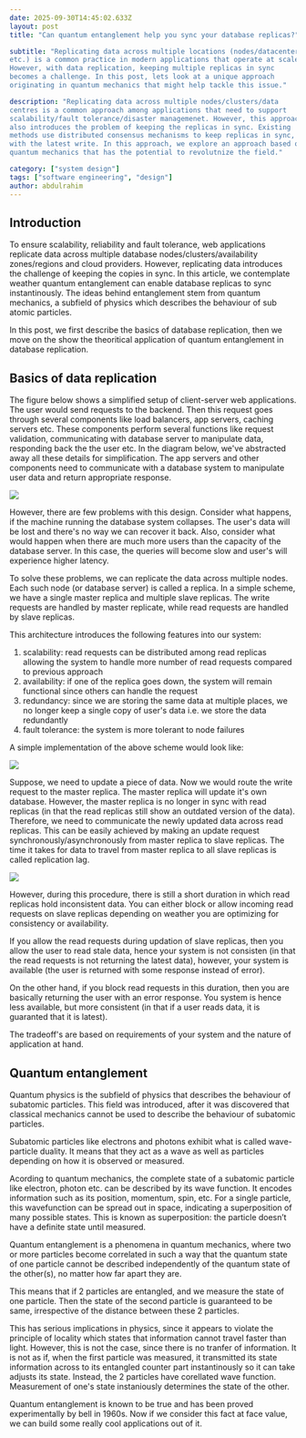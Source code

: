 ```yaml
---
date: 2025-09-30T14:45:02.633Z
layout: post
title: "Can quantum entanglement help you sync your database replicas?"

subtitle: "Replicating data across multiple locations (nodes/datacenters
etc.) is a common practice in modern applications that operate at scale.
However, with data replication, keeping multiple replicas in sync
becomes a challenge. In this post, lets look at a unique approach
originating in quantum mechanics that might help tackle this issue."

description: "Replicating data across multiple nodes/clusters/data
centres is a common approach among applications that need to support
scalability/fault tolerance/disaster managemenet. However, this approach
also introduces the problem of keeping the replicas in sync. Existing
methods use distributed consensus mechanisms to keep replicas in sync,
with the latest write. In this approach, we explore an approach based on
quantum mechanics that has the potential to revolutnize the field."

category: ["system design"]
tags: ["software engineering", "design"]
author: abdulrahim
---
```


## Introduction

To ensure scalability, reliability and fault tolerance, web applications
replicate data across multiple database nodes/clusters/availability
zones/regions and cloud providers. However, replicating data introduces
the challenge of keeping the copies in sync. In this article, we
contemplate weather quantum entanglement can enable database replicas to
sync instantinously. The ideas behind entanglement stem from quantum
mechanics, a subfield of physics which describes the behaviour of sub
atomic particles.

In this post, we first describe the basics of database replication, then
we move on the show the theoritical application of quantum entanglement
in database replication.

## Basics of data replication

The figure below shows a simplified setup of client-server web
applications. The user would send requests to the backend. Then this
request goes through several components like load balancers, app
servers, caching servers etc. These components perform several functions
like request validation, communicating with database server to
manipulate data, responding back the the user etc. In the diagram below,
we've abstracted away all these details for simplification.  The app
servers and other components need to communicate with a database system
to manipulate user data and return appropriate response.

![](https://i.ibb.co/WN8CjXFt/Screenshot-from-2025-09-30-21-37-32.png)

However, there are few problems with this design. Consider what happens,
if the machine running the database system collapses. The user's data
will be lost and there's no way we can recover it back. Also, consider
what would happen when there are much more users than the capacity of
the database server. In this case, the queries will become slow and
user's will experience higher latency.

To solve these problems, we can replicate the data across multiple
nodes. Each such node (or database server) is called a replica. In a
simple scheme, we have a single master replica and multiple slave
replicas.  The write requests are handled by master replicate, while
read requests are handled by slave replicas.

This architecture introduces the following features into our system:

1. scalability: read requests can be distributed among read replicas
   allowing the system to handle more number of read requests compared
   to previous approach
2. availability: if one of the replica goes down, the system will remain
   functional since others can handle the request
3. redundancy: since we are storing the same data at multiple places,
   we no longer keep a single copy of user's data i.e. we store the data
   redundantly
4. fault tolerance: the system is more tolerant to node failures

A simple implementation of the above scheme would look like:

![](https://i.ibb.co/tpqDCPpy/Screenshot-from-2025-09-30-22-17-35.png)

Suppose, we need to update a piece of data. Now we would route the write
request to the master replica. The master replica will update it's own
database. However, the master replica is no longer in sync with read
replicas (in that the read replicas still show an outdated version of
the data). Therefore, we need to communicate the newly  updated data
across read replicas. This can be easily achieved by making an update
request synchronously/asynchronously from master replica to slave
replicas.  The time it takes for data to travel from master replica to
all slave replicas is called replication lag.

![](https://i.ibb.co/8L9LvnV9/Screenshot-from-2025-09-30-22-26-01.png)

However, during this procedure, there is still a short duration in which
read replicas hold inconsistent data. You can either block or allow
incoming read requests on slave replicas depending on weather you are
optimizing for consistency or availability.

If you allow the read requests during updation of slave replicas, then
you allow the user to read stale data, hence your system is not
consisten (in that the read requests is not returning the latest data),
however, your system is available (the user is returned with some
response instead of error).

On the other hand, if you block read requests in this duration, then you
are basically returning the user with an error response. You system is
hence less available, but more consistent (in that if a user reads data,
it is guaranted that it is latest).

The tradeoff's are based on requirements of your system and the nature
of application at hand.

## Quantum entanglement

Quantum physics is the subfield of physics that describes the behaviour
of subatomic particles. This field was introduced, after it was
discovered that classical mechanics cannot be used to describe the
behaviour of subatomic particles.

Subatomic particles like electrons and photons exhibit what is called
wave-particle duality. It means that they act as a wave as well as
particles depending on how it is observed or measured.

Acording to quantum mechanics, the complete state of a subatomic
particle like electron, photon etc. can be described by its wave
function. It encodes information such as its position, momentum, spin,
etc. For a single particle, this wavefunction can be spread out in
space, indicating a superposition of many possible states. This is known
as superposition: the particle doesn’t have a definite state until
measured.

Quantum entanglement is a phenomena in quantum mechanics, where two or
more particles become correlated in such a way that the quantum state of
one particle cannot be described independently of the quantum state of
the other(s), no matter how far apart they are.

This means that if 2 particles are entangled, and we measure the state
of one particle. Then the state of the second particle is guaranteed to
be same, irrespective of the distance between these 2 particles.

This has serious implications in physics, since it appears to violate
the principle of locality which states that information cannot travel
faster than light. However, this is not the case, since there is no
tranfer of information. It is not as if, when the first particle was
measured, it transmitted its state information across to its entangled
counter part instantinously so it can take adjusts its state. Instead,
the 2 particles have corellated wave function. Measurement of one's
state instaniously determines the state of the other.

Quantum entanglement is known to be true and has been proved
experimentally by bell in 1960s. Now if we consider this fact at face
value, we can build some really cool applications out of it.


